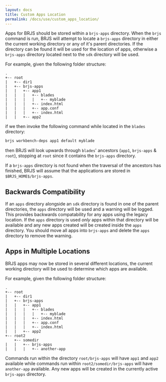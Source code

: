 ```yaml
---
layout: docs
title: Custom Apps Location
permalink: /docs/use/custom_apps_location/
---
```


Apps for BRJS should be stored within a `brjs-apps` directory. When the `brjs` command is run, BRJS will attempt to locate a `brjs-apps` directory in either the current working directory or any of it's parent directories. If the directory can be found it will be used for the location of apps, otherwise a `brjs-apps` directory located next to the `sdk` directory will be used.

For example, given the following folder structure:

```
.
+-- root
|   +-- dir1
|   +-- brjs-apps
|   |   +-- app1
|   |   |   +-- blades
|   |   |   |   +-- myblade
|   |   |   +-- index.html
|   |   |   +-- app.conf
|   |   |   +-- index.html
|   |   +-- app2
```

if we then invoke the following command while located in the `blades` directory:

```bash
brjs workbench-deps app1 default myblade
```

then BRJS will look upwards through `blades`' ancestors (`app1`, `brjs-apps` & `root`), stopping at `root` since it contains the `brjs-apps` directory.

If a `brjs-apps` directory is not found when the traversal of the ancestors has finished, BRJS will assume that the applications are stored in `$BRJS_HOME$/brjs-apps`.

## Backwards Compatibility
If an `apps` directory alongside an `sdk` directory is found in one of the parent directories, the `apps` directory will be used and a warning will be logged. This provides backwards compatability for any apps using the legacy location. If the `apps` directory is used *only* apps within that directory will be available and any new apps created will be created inside the `apps` directory. You should move all apps into `brjs-apps` and delete the `apps` directory to remove the warning.

## Apps in Multiple Locations
BRJS apps may now be stored in several different locations, the current working directory will be used to determine which apps are available.

For example, given the following folder structure:

```
.
+-- root
|   +-- dir1
|   +-- brjs-apps
|   |   +-- app1
|   |   |   +-- blades
|   |   |   |   +-- myblade
|   |   |   +-- index.html
|   |   |   +-- app.conf
|   |   |   +-- index.html
|   |   +-- app2
+-- root2
	+-- somedir
|   |   +-- brjs-apps
|   |   |   +-- another-app
```

Commands run within the directory `root/brjs-apps` will have `app1` and `app2` available while commands run within `root2/somedir/brjs-apps` will have `another-app` available. Any new apps will be created in the currently active `brjs-apps` directory.
